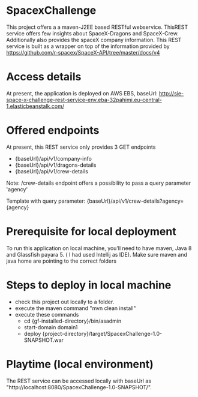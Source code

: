 # SpacexChallenge
This project offers a a maven-J2EE based RESTful webservice. ThisREST service offers few insights about SpaceX-Dragons and SpaceX-Crew. Additionally also provides the spaceX company information.
This REST service is built as a wrapper on top of the information provided by https://github.com/r-spacex/SpaceX-API/tree/master/docs/v4

# Access details
At present, the application is deployed on AWS EBS, baseUrl: http://sie-space-x-challenge-rest-service-env.eba-32pahimi.eu-central-1.elasticbeanstalk.com/

# Offered endpoints
At present, this REST service only provides 3 GET endpoints
  - {baseUrl}/api/v1/company-info
  - {baseUrl}/api/v1/dragons-details
  - {baseUrl}/api/v1/crew-details

Note: /crew-details endpoint offers a possibility to pass a query parameter 'agency'

Template with query parameter: {baseUrl}/api/v1/crew-details?agency={agency}

# Prerequisite for local deployment
To run this application on local machine, you’ll need to have maven, Java 8 and Glassfish payara 5. ( I had used Intellij as IDE).
Make sure maven and java home are pointing to the correct  folders

# Steps to deploy in local machine
- check this project out locally to a folder.
- execute the maven command "mvn clean install" 
- execute these commands
    - cd {gf-installed-directory}/bin/asadmin 
    - start-domain domain1
    - deploy {project-directory}/target/SpacexChallenge-1.0-SNAPSHOT.war
    
# Playtime (local environment)
The REST service can be accessed locally with baseUrl as "http://localhost:8080/SpacexChallenge-1.0-SNAPSHOT/". 

